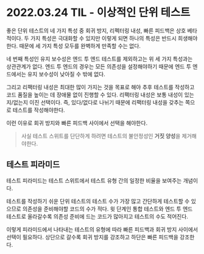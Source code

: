 # 2022.03.24 TIL - 이상적인 단위 테스트

좋은 단위 테스트의 네 가지 특성 중 회귀 방지, 리펙터링 내성, 빠른 피드백은 상호 베타적이다. 두 가지 특성은 극대화할 수 있지만 이렇게 되면 하나의 특성은 반드시 희생해야한다. 때문에 세 가지 특성 모두를 완벽하게 만족할 수는 없다.

네 번째 특성인 유지 보수성은 엔드 투 엔드 테스트를 제외하고는 위 세 가지 특성과는 상관관계가 없다. 엔드 투 엔드의 경우는 모든 의존성을 설정해야하기 때문에 엔드 투 엔드에서는 유지 보수성이 낮아질 수 밖에 없다.

그리고 리팩터링 내성은 최대한 많이 가지는 것을 목표로 해야 추후 테스트를 작성하고 코드 품질을 높이는 데 장애물 없이 진행할 수 있다. 리팩터링 내성은 보통 내성이 있는지/없는지 이진 선택이다. 즉, 있다/없다로 나뉘기 때문에 리팩터링 내성을 갖추는 쪽으로 테스트를 작성해야한다.

이런 이유로 회귀 방지와 빠른 피드백 사이에서 선택을 해야한다.

> 사실 테스트 스위트를 단단하게 하려면 테스트의 불안정성인 **거짓 양성**을 제거해야한다.

## 테스트 피라미드

테스트 피라미드는 테스트 스위트에서 테스트 유형 간의 일정한 비율을 보여주는 개념이다.

테스트를 작성하기 쉬운 단위 테스트의 테스트 수가 가장 많고 간단하게 테스트할 수 있으므로 의존성을 준비해야할 코드의 수가 적다. 윗 단계인 통합 테스트와 엔드 투 엔드 테스트로 올라갈수록 의존성 준비에 드는 코드가 많아지고 테스트의 수도 적어진다.

이렇게 피라미드에서 나타내는 테스트의 유형에 따라 빠른 피드백과 회귀 방지 사이에서 선택이 필요하다. 상단으로 갈수록 회귀 방지를 강조하고 하단은 빠른 피드백을 강조한다.
